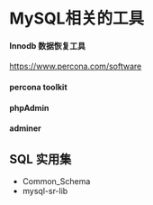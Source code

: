# MySQL相关的工具

#### Innodb 数据恢复工具

https://www.percona.com/software


#### percona toolkit

#### phpAdmin

#### adminer


## SQL 实用集

* Common_Schema
* mysql-sr-lib


